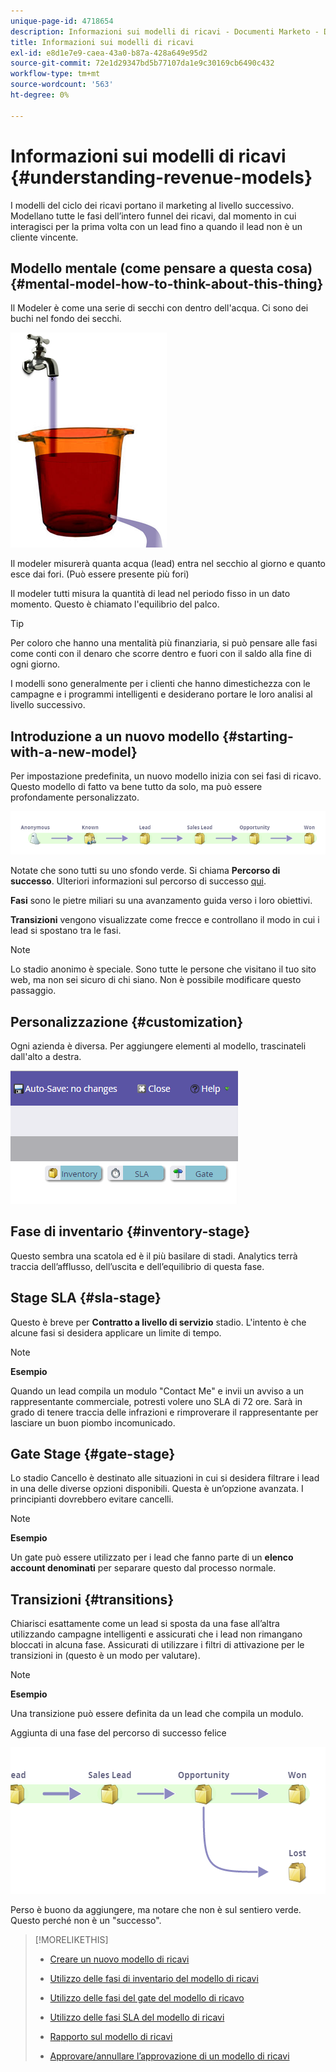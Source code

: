 ```yaml
---
unique-page-id: 4718654
description: Informazioni sui modelli di ricavi - Documenti Marketo - Documentazione del prodotto
title: Informazioni sui modelli di ricavi
exl-id: e8d1e7e9-caea-43a0-b87a-428a649e95d2
source-git-commit: 72e1d29347bd5b77107da1e9c30169cb6490c432
workflow-type: tm+mt
source-wordcount: '563'
ht-degree: 0%

---
```


# Informazioni sui modelli di ricavi {#understanding-revenue-models}

I modelli del ciclo dei ricavi portano il marketing al livello successivo. Modellano tutte le fasi dell’intero funnel dei ricavi, dal momento in cui interagisci per la prima volta con un lead fino a quando il lead non è un cliente vincente.

## Modello mentale (come pensare a questa cosa) {#mental-model-how-to-think-about-this-thing}

Il Modeler è come una serie di secchi con dentro dell&#39;acqua. Ci sono dei buchi nel fondo dei secchi.

![](assets/image2015-6-12-10-3a14-3a4.png)

Il modeler misurerà quanta acqua (lead) entra nel secchio al giorno e quanto esce dai fori. (Può essere presente più fori)

Il modeler tutti misura la quantità di lead nel periodo fisso in un dato momento. Questo è chiamato l&#39;equilibrio del palco.

>[!TIP]
>
>Per coloro che hanno una mentalità più finanziaria, si può pensare alle fasi come conti con il denaro che scorre dentro e fuori con il saldo alla fine di ogni giorno.

I modelli sono generalmente per i clienti che hanno dimestichezza con le campagne e i programmi intelligenti e desiderano portare le loro analisi al livello successivo.

## Introduzione a un nuovo modello {#starting-with-a-new-model}

Per impostazione predefinita, un nuovo modello inizia con sei fasi di ricavo. Questo modello di fatto va bene tutto da solo, ma può essere profondamente personalizzato.

![](assets/image2015-6-12-9-3a43-3a11.png)

Notate che sono tutti su uno sfondo verde. Si chiama **Percorso di successo**. Ulteriori informazioni sul percorso di successo [qui](/help/marketo/product-docs/reporting/revenue-cycle-analytics/revenue-cycle-models/understanding-revenue-model-success-path.md).

**Fasi** sono le pietre miliari su una avanzamento guida verso i loro obiettivi.

**Transizioni** vengono visualizzate come frecce e controllano il modo in cui i lead si spostano tra le fasi.

>[!NOTE]
>
>Lo stadio anonimo è speciale. Sono tutte le persone che visitano il tuo sito web, ma non sei sicuro di chi siano. Non è possibile modificare questo passaggio.

## Personalizzazione {#customization}

Ogni azienda è diversa. Per aggiungere elementi al modello, trascinateli dall&#39;alto a destra.

![](assets/image2015-6-12-9-3a45-3a36.png)

## Fase di inventario {#inventory-stage}

Questo sembra una scatola ed è il più basilare di stadi. Analytics terrà traccia dell’afflusso, dell’uscita e dell’equilibrio di questa fase.

## Stage SLA {#sla-stage}

Questo è breve per **Contratto a livello di servizio** stadio. L&#39;intento è che alcune fasi si desidera applicare un limite di tempo.

>[!NOTE]
>
>**Esempio**
>
>Quando un lead compila un modulo &quot;Contact Me&quot; e invii un avviso a un rappresentante commerciale, potresti volere uno SLA di 72 ore. Sarà in grado di tenere traccia delle infrazioni e rimproverare il rappresentante per lasciare un buon piombo incomunicado.

## Gate Stage {#gate-stage}

Lo stadio Cancello è destinato alle situazioni in cui si desidera filtrare i lead in una delle diverse opzioni disponibili. Questa è un’opzione avanzata. I principianti dovrebbero evitare cancelli.

>[!NOTE]
>
>**Esempio**
>
>Un gate può essere utilizzato per i lead che fanno parte di un **elenco account denominati** per separare questo dal processo normale.

## Transizioni {#transitions}

Chiarisci esattamente come un lead si sposta da una fase all’altra utilizzando campagne intelligenti e assicurati che i lead non rimangano bloccati in alcuna fase. Assicurati di utilizzare i filtri di attivazione per le transizioni in (questo è un modo per valutare).

>[!NOTE]
>
>**Esempio**
>
>Una transizione può essere definita da un lead che compila un modulo.

Aggiunta di una fase del percorso di successo felice

![](assets/image2015-6-12-10-3a10-3a26.png)

Perso è buono da aggiungere, ma notare che non è sul sentiero verde. Questo perché non è un &quot;successo&quot;.

>[!MORELIKETHIS]
>
>* [Creare un nuovo modello di ricavi](/help/marketo/product-docs/reporting/revenue-cycle-analytics/revenue-cycle-models/create-a-new-revenue-model.md)
>
>* [Utilizzo delle fasi di inventario del modello di ricavi](/help/marketo/product-docs/reporting/revenue-cycle-analytics/revenue-cycle-models/using-revenue-model-inventory-stages.md)
>
>* [Utilizzo delle fasi del gate del modello di ricavo](/help/marketo/product-docs/reporting/revenue-cycle-analytics/revenue-cycle-models/using-revenue-model-gate-stages.md)
>
>* [Utilizzo delle fasi SLA del modello di ricavi](/help/marketo/product-docs/reporting/revenue-cycle-analytics/revenue-cycle-models/using-revenue-model-sla-stages.md)
>
>* [Rapporto sul modello di ricavi](/help/marketo/product-docs/reporting/revenue-cycle-analytics/revenue-cycle-models/report-on-your-revenue-model.md)
>
>* [Approvare/annullare l’approvazione di un modello di ricavi](/help/marketo/product-docs/reporting/revenue-cycle-analytics/revenue-cycle-models/approve-unapprove-a-revenue-model.md)

